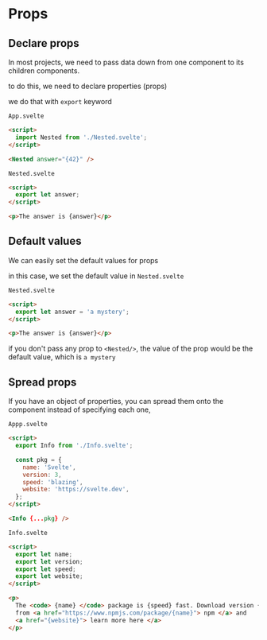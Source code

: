 # Props

## Declare props

In most projects, we need to pass data down from one component to its children components.

to do this, we need to declare properties (props)

we do that with `export` keyword

`App.svelte`

```html
<script>
  import Nested from './Nested.svelte';
</script>

<Nested answer="{42}" />
```

`Nested.svelte`

```html
<script>
  export let answer;
</script>

<p>The answer is {answer}</p>
```

## Default values

We can easily set the default values for props

in this case, we set the default value in `Nested.svelte`

`Nested.svelte`

```html
<script>
  export let answer = 'a mystery';
</script>

<p>The answer is {answer}</p>
```

if you don't pass any prop to `<Nested/>`, the value of the prop would be the default value, which is `a mystery`

## Spread props

If you have an object of properties, you can spread them onto the component instead of specifying each one,

`Appp.svelte`

```html
<script>
  export Info from './Info.svelte';

  const pkg = {
    name: 'Svelte',
    version: 3,
    speed: 'blazing',
    website: 'https://svelte.dev',
  };
</script>

<Info {...pkg} />
```

`Info.svelte`

```html
<script>
  export let name;
  export let version;
  export let speed;
  export let website;
</script>

<p>
  The <code> {name} </code> package is {speed} fast. Download version {version}
  from <a href="https://www.npmjs.com/package/{name}"> npm </a> and
  <a href="{website}"> learn more here </a>
</p>
```
